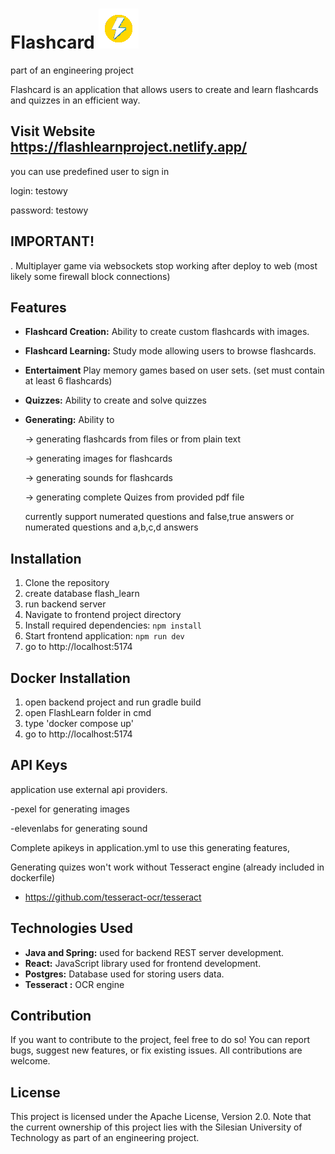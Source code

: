 # Flashcard ![Flashcard Logo](logo.png)

part of an engineering project

Flashcard is an application that allows users to create and learn flashcards and quizzes in an efficient way.


## Visit Website  https://flashlearnproject.netlify.app/
you can use predefined user to sign in

login: testowy

password: testowy

## IMPORTANT!
. Multiplayer game via websockets stop working after deploy to web (most likely some firewall block connections) 




## Features

- **Flashcard Creation:** Ability to create custom flashcards with images.
- **Flashcard Learning:** Study mode allowing users to browse flashcards.
- **Entertaiment**  Play memory games based on user sets. (set must contain at least 6 flashcards)
- **Quizzes:** Ability to create and solve quizzes 
- **Generating:** Ability to

  -> generating flashcards from files or from plain text
  
  -> generating images for flashcards
  
  -> generating sounds for flashcards
  
  -> generating complete Quizes from provided pdf file
  
  currently support numerated questions and false,true answers or numerated questions and a,b,c,d answers

## Installation

1. Clone the repository
2. create database flash_learn
3. run backend server
4. Navigate to frontend project directory 
5. Install required dependencies: `npm install`
6. Start frontend application: `npm run dev`
7. go to http://localhost:5174
   
## Docker Installation

1. open backend project and run gradle build
2. open FlashLearn folder in cmd
3. type 'docker compose up'
4. go to http://localhost:5174

## API Keys
application use external api providers. 

  -pexel for generating images
  
  -elevenlabs for generating sound
  
Complete apikeys in application.yml to use this generating features,

Generating quizes won't work without Tesseract engine (already included in dockerfile)
- https://github.com/tesseract-ocr/tesseract
  

## Technologies Used

- **Java and Spring:**  used for backend REST server development.
- **React:** JavaScript library used for frontend development.
- **Postgres:** Database used for storing  users data.
- **Tesseract :** OCR engine


## Contribution

If you want to contribute to the project, feel free to do so! You can report bugs, suggest new features, or fix existing issues. All contributions are welcome.



## License

This project is licensed under the Apache License, Version 2.0. Note that the current ownership of this project lies with the Silesian University of Technology as part of an engineering project.


